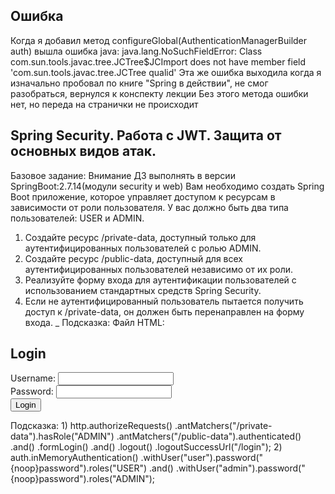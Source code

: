 ## Ошибка
Когда я добавил метод configureGlobal(AuthenticationManagerBuilder auth)
вышла ошибка java: java.lang.NoSuchFieldError: Class com.sun.tools.javac.tree.JCTree$JCImport does not have member field 'com.sun.tools.javac.tree.JCTree qualid'
Эта же ошибка выходила когда я изначально пробовал
по книге "Spring в действии", не смог разобраться, вернулся к конспекту лекции
Без этого метода ошибки нет, но переда на странички не происходит

## Spring Security. Работа с JWT. Защита от основных видов атак.
Базовое задание:
Внимание ДЗ выполнять в версии SpringBoot:2.7.14(модули security и web)
Вам необходимо создать Spring Boot приложение, которое управляет доступом к ресурсам в зависимости от роли пользователя. У вас должно быть два типа пользователей: USER и ADMIN.
1. Создайте ресурс /private-data, доступный только для аутентифицированных пользователей с ролью ADMIN.
2. Создайте ресурс /public-data, доступный для всех аутентифицированных пользователей независимо от их роли.
3. Реализуйте форму входа для аутентификации пользователей с использованием стандартных средств Spring Security.
4. Если не аутентифицированный пользователь пытается получить доступ к /private-data, он должен быть перенаправлен на форму входа.
   _
   Подсказка:
   Файл HTML:
<!DOCTYPE html>
<html lang="en">
<head>
<meta charset="UTF-8">
<title>Login</title>
</head>
<body>
<h2>Login</h2>
<form action="/login" method="post">
<div>
<label for="username">Username:</label>
<input type="text" id="username" name="username"/>
</div>
<div>
<label for="password">Password:</label>
<input type="password" id="password" name="password"/>
</div>
<input type="submit" value="Login"/>
</form>
</body>
</html>
Подсказка:
1) http.authorizeRequests()
.antMatchers("/private-data").hasRole("ADMIN")
.antMatchers("/public-data").authenticated()
.and()
.formLogin()
.and()
.logout()
.logoutSuccessUrl("/login");
2) auth.inMemoryAuthentication()
.withUser("user").password("{noop}password").roles("USER")
.and()
.withUser("admin").password("{noop}password").roles("ADMIN");